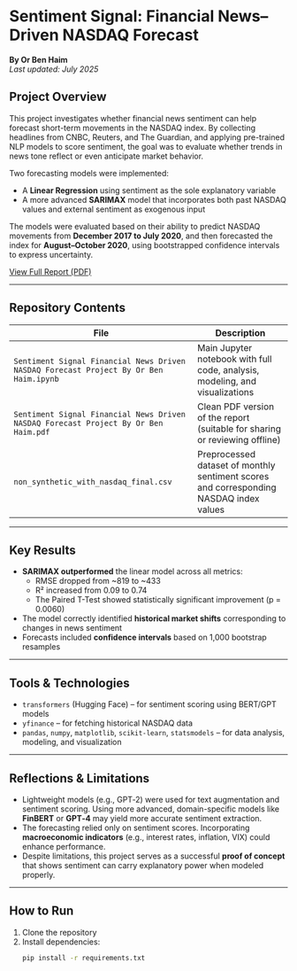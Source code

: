 
# Sentiment Signal: Financial News–Driven NASDAQ Forecast  
**By Or Ben Haim**  
_Last updated: July 2025_

## Project Overview

This project investigates whether financial news sentiment can help forecast short-term movements in the NASDAQ index. By collecting headlines from CNBC, Reuters, and The Guardian, and applying pre-trained NLP models to score sentiment, the goal was to evaluate whether trends in news tone reflect or even anticipate market behavior.

Two forecasting models were implemented:
- A **Linear Regression** using sentiment as the sole explanatory variable
- A more advanced **SARIMAX** model that incorporates both past NASDAQ values and external sentiment as exogenous input

The models were evaluated based on their ability to predict NASDAQ movements from **December 2017 to July 2020**, and then forecasted the index for **August–October 2020**, using bootstrapped confidence intervals to express uncertainty.


[View Full Report (PDF)](./Sentiment%20Signal%20Financial%20News%20Driven%20NASDAQ%20Forecast%20Project%20By%20Or%20Ben%20Haim.pdf)

---

## Repository Contents

| File | Description |
|------|-------------|
| `Sentiment Signal Financial News Driven NASDAQ Forecast Project By Or Ben Haim.ipynb` | Main Jupyter notebook with full code, analysis, modeling, and visualizations |
| `Sentiment Signal Financial News Driven NASDAQ Forecast Project By Or Ben Haim.pdf` | Clean PDF version of the report (suitable for sharing or reviewing offline) |
| `non_synthetic_with_nasdaq_final.csv` | Preprocessed dataset of monthly sentiment scores and corresponding NASDAQ index values |

---

## Key Results

- **SARIMAX outperformed** the linear model across all metrics:  
  - RMSE dropped from ~819 to ~433  
  - R² increased from 0.09 to 0.74  
  - The Paired T-Test showed statistically significant improvement (p = 0.0060)
- The model correctly identified **historical market shifts** corresponding to changes in news sentiment
- Forecasts included **confidence intervals** based on 1,000 bootstrap resamples

---

## Tools & Technologies

- `transformers` (Hugging Face) – for sentiment scoring using BERT/GPT models  
- `yfinance` – for fetching historical NASDAQ data  
- `pandas`, `numpy`, `matplotlib`, `scikit-learn`, `statsmodels` – for data analysis, modeling, and visualization

---

## Reflections & Limitations

- Lightweight models (e.g., GPT‑2) were used for text augmentation and sentiment scoring. Using more advanced, domain-specific models like **FinBERT** or **GPT‑4** may yield more accurate sentiment extraction.
- The forecasting relied only on sentiment scores. Incorporating **macroeconomic indicators** (e.g., interest rates, inflation, VIX) could enhance performance.
- Despite limitations, this project serves as a successful **proof of concept** that shows sentiment can carry explanatory power when modeled properly.

---

## How to Run

1. Clone the repository
2. Install dependencies:
   ```bash
   pip install -r requirements.txt
